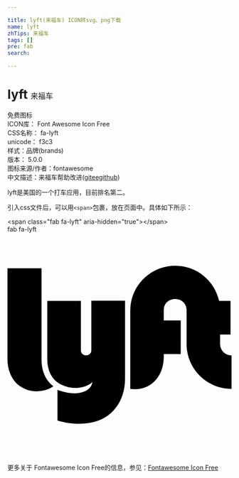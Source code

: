 ```yaml
---

title: lyft(来福车) ICON转svg、png下载
name: lyft
zhTips: 来福车
tags: []
pre: fab
search: 

---
```


# lyft  <small style="font-size: 60%;font-weight: 100">来福车</small>


<div class="detail-page">
<p>
<span><span class="badge-success badge">免费图标</span> </span>
<br/>
<span>
ICON库：
<span class="badge-secondary badge">Font Awesome Icon Free</span> 
</span>
<br/>
<span>
CSS名称：
<span class="badge-secondary badge">fa-lyft</span> 
</span>
<br/>
<span>
unicode：
<span class="badge-secondary badge">f3c3</span> 
<copy-btn content='f3c3' btn-title=""></copy-btn>
<copy-btn :content='String.fromCodePoint(parseInt("f3c3", 16))' btn-title="复制U"></copy-btn>
</span><br/><span>样式：<span class="badge-light badge">品牌(brands)</span></span>
<br/>
<span>
版本：
<span class="badge-secondary badge">5.0.0</span> 
</span>
<br/>
<span>图标来源/作者：<span class="badge-light badge">fontawesome</span></span> 
<br/>
<span class="zh-detail">中文描述：<span class="badge-primary badge">来福车</span><span class="help-link"><span>帮助改进</span>(<a href="https://gitee.com/liuwave/icon-helper/edit/master/json/fontawesome/brands/lyft.json" target="_blank" rel="noopener noreferrer">gitee</a><a href="https://github.com/liuwave/icon-helper/edit/master/json/fontawesome/brands/lyft.json" target="_blank" rel="noopener noreferrer">github</a></span>)</span><br/>
</p>
</div><div class="description description alert alert-light">lyft是美国的一个打车应用，目前排名第二。</div>
<div class="alert alert-dark">
  <i class="fab fa-lyft fa-xs"></i>
  <i class="fab fa-lyft fa-sm"></i>
  <i class="fab fa-lyft fa-lg"></i>
  <i class="fab fa-lyft fa-2x"></i>
  <i class="fab fa-lyft fa-3x"></i>
  <i class="fab fa-lyft fa-5x"></i>
  <i class="fab fa-lyft fa-7x"></i>
</div>
<div>
  <p>引入css文件后，可以用<code>&lt;span&gt;</code>包裹，放在页面中。具体如下所示：    
  </p>
  <div class="alert alert-primary" style="font-size: 14px">
    &lt;span class="fab fa-lyft" aria-hidden="true"&gt;&lt;/span&gt;
    <copy-btn content='<span class="fab fa-lyft" aria-hidden="true"></span>'></copy-btn>
  </div>
  <div class="alert alert-secondary">
    <i class="fab fa-lyft"
    style="font-size: 24px"
    aria-hidden="true"></i> fab fa-lyft
    <copy-btn content="fab fa-lyft" btn-title="复制图标名称"></copy-btn>
  </div>
</div>
<div id="svg" class="svg-wrap">
<svg xmlns="http://www.w3.org/2000/svg" viewBox="0 0 512 512"><path d="M0 81.1h77.8v208.7c0 33.1 15 52.8 27.2 61-12.7 11.1-51.2 20.9-80.2-2.8C7.8 334 0 310.7 0 289V81.1zm485.9 173.5v-22h23.8v-76.8h-26.1c-10.1-46.3-51.2-80.7-100.3-80.7-56.6 0-102.7 46-102.7 102.7V357c16 2.3 35.4-.3 51.7-14 17.1-14 24.8-37.2 24.8-59v-6.7h38.8v-76.8h-38.8v-23.3c0-34.6 52.2-34.6 52.2 0v77.1c0 56.6 46 102.7 102.7 102.7v-76.5c-14.5 0-26.1-11.7-26.1-25.9zm-294.3-99v113c0 15.4-23.8 15.4-23.8 0v-113H91v132.7c0 23.8 8 54 45 63.9 37 9.8 58.2-10.6 58.2-10.6-2.1 13.4-14.5 23.3-34.9 25.3-15.5 1.6-35.2-3.6-45-7.8v70.3c25.1 7.5 51.5 9.8 77.6 4.7 47.1-9.1 76.8-48.4 76.8-100.8V155.1h-77.1v.5z"/></svg>
</div>
<detail full-name='fa-lyft'></detail>
    
<div><p>更多关于  Fontawesome Icon Free的信息，参见：<a target="_blank" href="https://iconhelper.cn/fontawesome.html">Fontawesome Icon Free</a>
</p></div>
